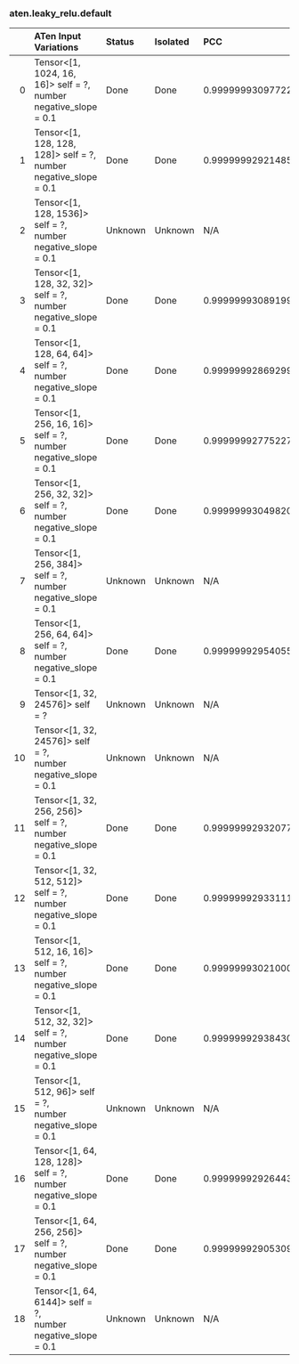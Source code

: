 ### aten.leaky_relu.default
|    | ATen Input Variations                                               | Status   | Isolated   | PCC                | Host   |
|---:|:--------------------------------------------------------------------|:---------|:-----------|:-------------------|:-------|
|  0 | Tensor<[1, 1024, 16, 16]> self = ?,<br>number negative_slope = 0.1  | Done     | Done       | 0.9999999309772236 | 0      |
|  1 | Tensor<[1, 128, 128, 128]> self = ?,<br>number negative_slope = 0.1 | Done     | Done       | 0.9999999292148587 | 0      |
|  2 | Tensor<[1, 128, 1536]> self = ?,<br>number negative_slope = 0.1     | Unknown  | Unknown    | N/A                | N/A    |
|  3 | Tensor<[1, 128, 32, 32]> self = ?,<br>number negative_slope = 0.1   | Done     | Done       | 0.9999999308919933 | 0      |
|  4 | Tensor<[1, 128, 64, 64]> self = ?,<br>number negative_slope = 0.1   | Done     | Done       | 0.9999999286929986 | 0      |
|  5 | Tensor<[1, 256, 16, 16]> self = ?,<br>number negative_slope = 0.1   | Done     | Done       | 0.9999999277522771 | 0      |
|  6 | Tensor<[1, 256, 32, 32]> self = ?,<br>number negative_slope = 0.1   | Done     | Done       | 0.9999999304982053 | 0      |
|  7 | Tensor<[1, 256, 384]> self = ?,<br>number negative_slope = 0.1      | Unknown  | Unknown    | N/A                | N/A    |
|  8 | Tensor<[1, 256, 64, 64]> self = ?,<br>number negative_slope = 0.1   | Done     | Done       | 0.9999999295405589 | 0      |
|  9 | Tensor<[1, 32, 24576]> self = ?                                     | Unknown  | Unknown    | N/A                | N/A    |
| 10 | Tensor<[1, 32, 24576]> self = ?,<br>number negative_slope = 0.1     | Unknown  | Unknown    | N/A                | N/A    |
| 11 | Tensor<[1, 32, 256, 256]> self = ?,<br>number negative_slope = 0.1  | Done     | Done       | 0.9999999293207708 | 0      |
| 12 | Tensor<[1, 32, 512, 512]> self = ?,<br>number negative_slope = 0.1  | Done     | Done       | 0.9999999293311133 | 0      |
| 13 | Tensor<[1, 512, 16, 16]> self = ?,<br>number negative_slope = 0.1   | Done     | Done       | 0.9999999302100021 | 0      |
| 14 | Tensor<[1, 512, 32, 32]> self = ?,<br>number negative_slope = 0.1   | Done     | Done       | 0.9999999293843054 | 0      |
| 15 | Tensor<[1, 512, 96]> self = ?,<br>number negative_slope = 0.1       | Unknown  | Unknown    | N/A                | N/A    |
| 16 | Tensor<[1, 64, 128, 128]> self = ?,<br>number negative_slope = 0.1  | Done     | Done       | 0.9999999292644327 | 0      |
| 17 | Tensor<[1, 64, 256, 256]> self = ?,<br>number negative_slope = 0.1  | Done     | Done       | 0.9999999290530941 | 0      |
| 18 | Tensor<[1, 64, 6144]> self = ?,<br>number negative_slope = 0.1      | Unknown  | Unknown    | N/A                | N/A    |

